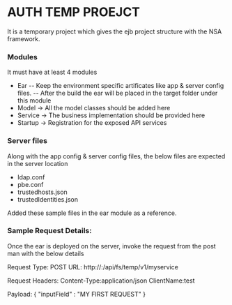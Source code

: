 # AUTH TEMP PROEJCT
It is a temporary project which gives the ejb project structure with the NSA framework.

### Modules
 It must have at least 4 modules
 - Ear
 -- Keep the environment specific artificates like app & server config files.
 -- After the build the ear will be placed in the target folder under this module
 - Model -> All the model classes should be added here
 - Service -> The business implementation should be provided here
 - Startup -> Registration for the exposed API services

### Server files
Along with the app config & server config files, the below files are expected in the server location
* ldap.conf
* pbe.conf
* trustedhosts.json
* trustedIdentities.json

Added these sample files in the ear module as a reference.

### Sample Request Details:
Once the ear is deployed on the server, invoke the request from the post man with the below details

Request Type: POST
URL: http://<HOST>:<PORT>/api/fs/temp/v1/myservice

Request Headers:
Content-Type:application/json
ClientName:test

Payload:
{
    "inputField" : "MY FIRST REQUEST"
}

